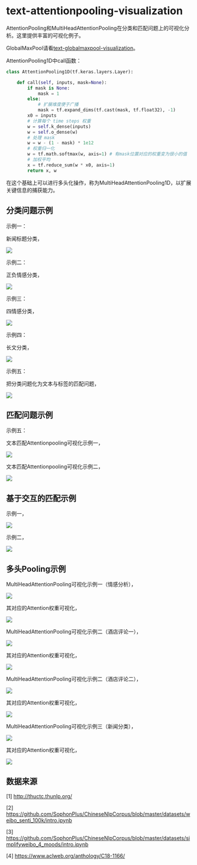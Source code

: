 # text-attentionpooling-visualization

AttentionPooling和MultiHeadAttentionPooling在分类和匹配问题上的可视化分析。这里提供丰富的可视化例子。

GlobalMaxPool请看[text-globalmaxpool-visualization](https://github.com/allenwind/text-globalmaxpool-visualization)。



AttentionPooling1D中call函数：

```python
class AttentionPooling1D(tf.keras.layers.Layer):

    def call(self, inputs, mask=None):
        if mask is None:
            mask = 1
        else:
            # 扩展维度便于广播
            mask = tf.expand_dims(tf.cast(mask, tf.float32), -1)
        x0 = inputs
        # 计算每个 time steps 权重
        w = self.k_dense(inputs)
        w = self.o_dense(w)
        # 处理 mask
        w = w - (1 - mask) * 1e12
        # 权重归一化
        w = tf.math.softmax(w, axis=1) # 有mask位置对应的权重变为很小的值
        # 加权平均
        x = tf.reduce_sum(w * x0, axis=1)
        return x, w
```

在这个基础上可以进行多头化操作，称为MultiHeadAttentionPooling1D，以扩展关键信息的捕获能力。


## 分类问题示例

示例一：

新闻标题分类，

![](asset/attention_pooling_demo_1.png)

示例二：

正负情感分类，

![](asset/attention_pooling_demo_2.png)

示例三：

四情感分类，

![](asset/attention_pooling_demo_3.png)


示例四：

长文分类，

![](asset/attention_pooling_demo_4.png)

示例五：

把分类问题化为文本与标签的匹配问题，

![](asset/attention_pooling_demo_5_0.png)


## 匹配问题示例

示例五：

文本匹配Attentionpooling可视化示例一，

![](asset/attention_pooling_demo_5.png)



文本匹配Attentionpooling可视化示例二，

![](asset/attention_pooling_demo_6.png)

## 基于交互的匹配示例

示例一，

![](asset/interactive/model_interactive_demo_1.png)



示例二，

![](asset/interactive/model_interactive_demo_2.png)



## 多头Pooling示例

MultiHeadAttentionPooling可视化示例一（情感分析），

![](asset/mha/mha_demo_1.png)

其对应的Attention权重可视化，

![](asset/mha/mha_demo_fig_1.png)


MultiHeadAttentionPooling可视化示例二（酒店评论一），

![](asset/mha/mha_demo_2.png)

其对应的Attention权重可视化，

![](asset/mha/mha_demo_fig_2.png)





MultiHeadAttentionPooling可视化示例二（酒店评论二），

![](asset/mha/mha_demo_4.png)

其对应的Attention权重可视化，

![](asset/mha/mha_demo_fig_4.png)



MultiHeadAttentionPooling可视化示例三（新闻分类），

![](asset/mha/mha_demo_3.png)

其对应的Attention权重可视化，

![](asset/mha/mha_demo_fig_3.png)


## 数据来源

[1] http://thuctc.thunlp.org/

[2] https://github.com/SophonPlus/ChineseNlpCorpus/blob/master/datasets/weibo_senti_100k/intro.ipynb

[3] https://github.com/SophonPlus/ChineseNlpCorpus/blob/master/datasets/simplifyweibo_4_moods/intro.ipynb

[4] https://www.aclweb.org/anthology/C18-1166/
